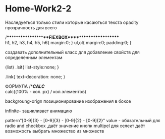 # Home-Work2-2

Наследуеться только стили которые касаються текста opacity прозрачность для всего

/**\*\***\*\*\*\***\*\***\*\***\*\***\*\*\*\***\*\***FlEXBOX**\*\*\*\***\*\***\*\*\*\***\***\*\*\*\***\*\***\*\*\*\***\
h1, h2, h3, h4, h5, h6{ margin:0; } ul,ol{ margin:0; padding:0; }

создавать дополнительный класс для добавление свойств для определённым элементам

(list) .lsit{ list-style:none; }

.link{ text-decoration: none; }

ФОРМУЛА /\***_CALC_**\
calc((100% - кол. px) / кол.элементов)

backgroung-orign позиционирование изображения в боксе

infinite- зацикливает анимацию

pattern"[0-9]{3} - [0-9]{3} - [0-9]{2} - [0-9]{2}" value - обязательный для radio and checkbox ,даёт значение кнопк
multipel для селект даёт возможость выбрать множество из множеств
